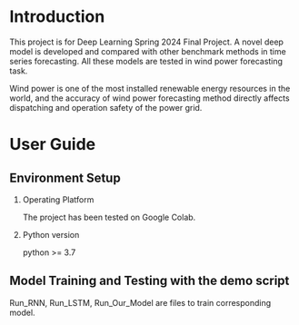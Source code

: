 # Introduction
This project is for Deep Learning Spring 2024 Final Project. A novel deep model is developed and compared with other benchmark methods in time series forecasting. All these models are tested in wind power forecasting task.

Wind power is one of the most installed renewable energy resources in the world, and the accuracy of wind power forecasting method directly affects dispatching and operation safety of the power grid.




# User Guide
## Environment Setup   
1. Operating Platform

    The project has been tested on Google Colab.
2. Python version

    python >= 3.7



## Model Training and Testing with the demo script

Run_RNN, Run_LSTM, Run_Our_Model are files to train corresponding model.


    
